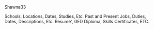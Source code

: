Shawna33

Schools, Locations, Dates, Studies, Etc.
Past and Present Jobs, Duties, Dates, Descriptions, Etc.
Resume', GED Diploma, Skills Certificates, ETC.
